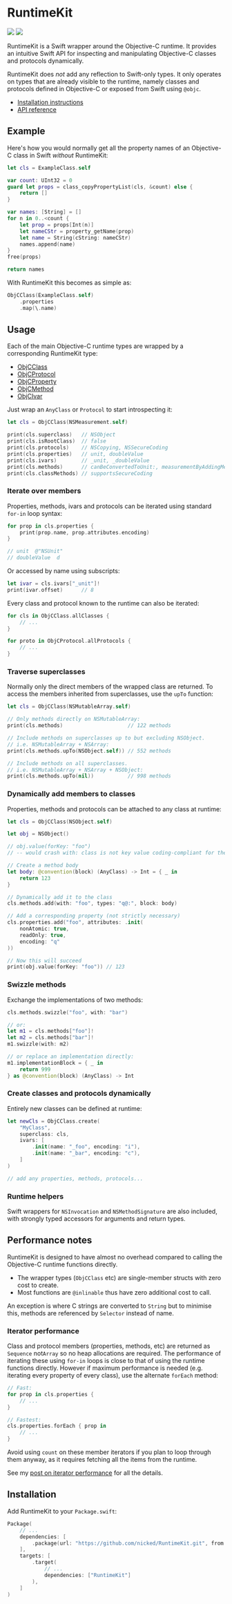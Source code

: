 # RuntimeKit

[![](https://img.shields.io/endpoint?url=https%3A%2F%2Fswiftpackageindex.com%2Fapi%2Fpackages%2Fnicked%2FRuntimeKit%2Fbadge%3Ftype%3Dswift-versions)](https://swiftpackageindex.com/nicked/RuntimeKit) [![](https://img.shields.io/endpoint?url=https%3A%2F%2Fswiftpackageindex.com%2Fapi%2Fpackages%2Fnicked%2FRuntimeKit%2Fbadge%3Ftype%3Dplatforms)](https://swiftpackageindex.com/nicked/RuntimeKit)


RuntimeKit is a Swift wrapper around the Objective-C runtime.
It provides an intuitive Swift API for inspecting and manipulating Objective-C classes and protocols dynamically.

RuntimeKit does _not_ add any reflection to Swift-only types.
It only operates on types that are already visible to the runtime,
namely classes and protocols defined in Objective-C or exposed from Swift using `@objc`.

* [Installation instructions](#installation)
* [API reference](https://swiftpackageindex.com/nicked/RuntimeKit/main/documentation/runtimekit)


## Example

Here's how you would normally get all the property names of an Objective-C class in Swift _without_ RuntimeKit:

```swift
let cls = ExampleClass.self

var count: UInt32 = 0
guard let props = class_copyPropertyList(cls, &count) else {
    return []
}

var names: [String] = []
for n in 0..<count {
    let prop = props[Int(n)]
    let nameCStr = property_getName(prop)
    let name = String(cString: nameCStr)
    names.append(name)
}
free(props)

return names
```

With RuntimeKit this becomes as simple as:

```swift
ObjCClass(ExampleClass.self)
    .properties
    .map(\.name)
```


## Usage

Each of the main Objective-C runtime types are wrapped by a corresponding RuntimeKit type:

* [ObjCClass](Sources/RuntimeKit/ObjCClass.swift)
* [ObjCProtocol](Sources/RuntimeKit/ObjCProtocol.swift)
* [ObjCProperty](Sources/RuntimeKit/ObjCProperty.swift)
* [ObjCMethod](Sources/RuntimeKit/ObjCMethod.swift)
* [ObjCIvar](Sources/RuntimeKit/ObjCIvar.swift)

Just wrap an `AnyClass` or `Protocol` to start introspecting it:

```swift
let cls = ObjCClass(NSMeasurement.self)

print(cls.superclass)   // NSObject
print(cls.isRootClass)  // false
print(cls.protocols)    // NSCopying, NSSecureCoding
print(cls.properties)   // unit, doubleValue
print(cls.ivars)        // _unit, _doubleValue
print(cls.methods)      // canBeConvertedToUnit:, measurementByAddingMeasurement:, hash, isEqual: ...
print(cls.classMethods) // supportsSecureCoding
```



### Iterate over members

Properties, methods, ivars and protocols can be iterated using standard `for-in` loop syntax:

```swift
for prop in cls.properties {
    print(prop.name, prop.attributes.encoding)
}

// unit  @"NSUnit"
// doubleValue  d
```

Or accessed by name using subscripts:

```swift
let ivar = cls.ivars["_unit"]!
print(ivar.offset)      // 8
```

Every class and protocol known to the runtime can also be iterated:

```swift
for cls in ObjCClass.allClasses {
    // ...
}

for proto in ObjCProtocol.allProtocols {
    // ...
}
```


### Traverse superclasses

Normally only the direct members of the wrapped class are returned.
To access the members inherited from superclasses, use the `upTo` function:

```swift
let cls = ObjCClass(NSMutableArray.self)

// Only methods directly on NSMutableArray:
print(cls.methods)                     // 122 methods

// Include methods on superclasses up to but excluding NSObject.
// i.e. NSMutableArray + NSArray:
print(cls.methods.upTo(NSObject.self)) // 552 methods

// Include methods on all superclasses.
// i.e. NSMutableArray + NSArray + NSObject:
print(cls.methods.upTo(nil))           // 998 methods
```


### Dynamically add members to classes

Properties, methods and protocols can be attached to any class at runtime:

```swift
let cls = ObjCClass(NSObject.self)

let obj = NSObject()

// obj.value(forKey: "foo")
// -- would crash with: class is not key value coding-compliant for the key foo.

// Create a method body
let body: @convention(block) (AnyClass) -> Int = { _ in
    return 123
}

// Dynamically add it to the class
cls.methods.add(with: "foo", types: "q@:", block: body)

// Add a corresponding property (not strictly necessary)
cls.properties.add("foo", attributes: .init(
    nonAtomic: true,
    readOnly: true,
    encoding: "q"
))

// Now this will succeed
print(obj.value(forKey: "foo")) // 123
```


### Swizzle methods

Exchange the implementations of two methods:

```swift
cls.methods.swizzle("foo", with: "bar")

// or:
let m1 = cls.methods["foo"]!
let m2 = cls.methods["bar"]!
m1.swizzle(with: m2)

// or replace an implementation directly:
m1.implementationBlock = { _ in
    return 999
} as @convention(block) (AnyClass) -> Int
```


### Create classes and protocols dynamically

Entirely new classes can be defined at runtime:

```swift
let newCls = ObjCClass.create(
    "MyClass",
    superclass: cls,
    ivars: [
        .init(name: "_foo", encoding: "i"),
        .init(name: "_bar", encoding: "c"),
    ]
)

// add any properties, methods, protocols...
```

### Runtime helpers

Swift wrappers for `NSInvocation` and `NSMethodSignature` are also included, with strongly typed accessors for arguments and return types.


## Performance notes

RuntimeKit is designed to have almost no overhead compared to calling the Objective-C runtime functions directly.

* The wrapper types (`ObjCClass` etc) are single-member structs with zero cost to create.
* Most functions are `@inlinable` thus have zero additional cost to call.

An exception is where C strings are converted to `String` but to minimise this, methods are referenced by `Selector` instead of name.

### Iterator performance

Class and protocol members (properties, methods, etc) are returned as `Sequence` not`Array` so no heap allocations are required.
The performance of iterating these using `for-in` loops is close to that of using the runtime functions directly.
However if maximum performance is needed (e.g. iterating every property of every class), use the alternate `forEach` method:

```swift
// Fast:
for prop in cls.properties {
    // ...
}

// Fastest:
cls.properties.forEach { prop in
    // ...
}
```

Avoid using `count` on these member iterators if you plan to loop through them anyway, as it requires fetching all the items from the runtime.

See my [post on iterator performance](https://ko9.org/posts/swift-runtime-2-performance/) for all the details.



## Installation

Add RuntimeKit to your `Package.swift`:

```swift
Package(
    // ...
    dependencies: [
        .package(url: "https://github.com/nicked/RuntimeKit.git", from: "0.1.0"),
    ],
    targets: [
        .target(
            // ...
            dependencies: ["RuntimeKit"]
        ),
    ]
)

```



